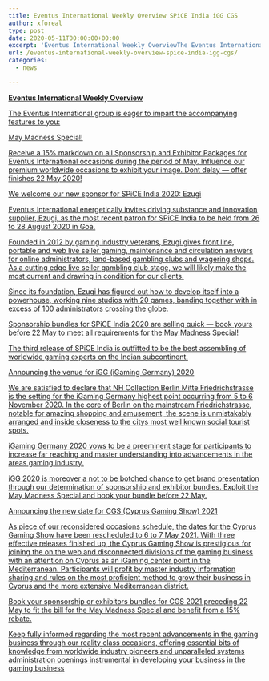 ```yaml
---
title: Eventus International Weekly Overview SPiCE India iGG CGS
author: xforeal 
type: post
date: 2020-05-11T00:00:00+00:00
excerpt: 'Eventus International Weekly OverviewThe Eventus International group is eager to impart the accompanying features to you:May Madness Special!Receive a 15&amp;percnt; rebate on all Sponsorship and Exhibitor Packages for Eventus International occasions during the long stretch of May '
url: /eventus-international-weekly-overview-spice-india-igg-cgs/
categories:
  - news

---
```

**<u>Eventus International Weekly Overview</u>**

**<u />**

The Eventus International group is eager to impart the accompanying features to you: 

<u>May Madness Special!</u>

Receive a 15&percnt; markdown on all Sponsorship and Exhibitor Packages for Eventus International occasions during the period of May. Influence our premium worldwide occasions to exhibit your image. Dont delay &#8212; offer finishes 22 May 2020! 

<u /> 

<u>We welcome our new sponsor for SPiCE India 2020: Ezugi</u>

Eventus International energetically invites driving substance and innovation supplier, Ezugi, as the most recent patron for SPiCE India to be held from 26 to 28 August 2020 in Goa. 

Founded in 2012 by gaming industry veterans, Ezugi gives front line, portable and web live seller gaming, maintenance and circulation answers for online administrators, land-based gambling clubs and wagering shops. As a cutting edge live seller gambling club stage, we will likely make the most current and drawing in condition for our clients. 

Since its foundation, Ezugi has figured out how to develop itself into a powerhouse, working nine studios with 20 games, banding together with in excess of 100 administrators crossing the globe. 

Sponsorship bundles for SPiCE India 2020 are selling quick &#8212; book yours before 22 May to meet all requirements for the May Madness Special! 

The third release of SPiCE India is outfitted to be the best assembling of worldwide gaming experts on the Indian subcontinent. 

<u>Announcing the venue for iGG (iGaming Germany) 2020</u>

We are satisfied to declare that NH Collection Berlin Mitte Friedrichstrasse is the setting for the iGaming Germany highest point occurring from 5 to 6 November 2020. In the core of Berlin on the mainstream Friedrichstrasse, notable for amazing shopping and amusement, the scene is unmistakably arranged and inside closeness to the citys most well known social tourist spots. 

iGaming Germany 2020 vows to be a preeminent stage for participants to increase far reaching and master understanding into advancements in the areas gaming industry. 

iGG 2020 is moreover a not to be botched chance to get brand presentation through our determination of sponsorship and exhibitor bundles. Exploit the May Madness Special and book your bundle before 22 May. 

<u>Announcing the new date for CGS (Cyprus Gaming Show) 2021</u>

As piece of our reconsidered occasions schedule, the dates for the Cyprus Gaming Show have been rescheduled to 6 to 7 May 2021. With three effective releases finished up, the Cyprus Gaming Show is prestigious for joining the on the web and disconnected divisions of the gaming business with an attention on Cyprus as an iGaming center point in the Mediterranean. Participants will profit by master industry information sharing and rules on the most proficient method to grow their business in Cyprus and the more extensive Mediterranean district. 

Book your sponsorship or exhibitors bundles for CGS 2021 preceding 22 May to fit the bill for the May Madness Special and benefit from a 15&percnt; rebate. 

Keep fully informed regarding the most recent advancements in the gaming business through our reality class occasions, offering essential bits of knowledge from worldwide industry pioneers and unparalleled systems administration openings instrumental in developing your business in the gaming business